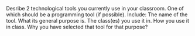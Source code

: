


Desribe 2 technological tools you currently use in your classroom. One of which should be a programming tool (if possible). Include: The name of the tool. What its general purpose is. The class(es) you use it in. How you use it in class. Why you have selected that tool for that purpose?
